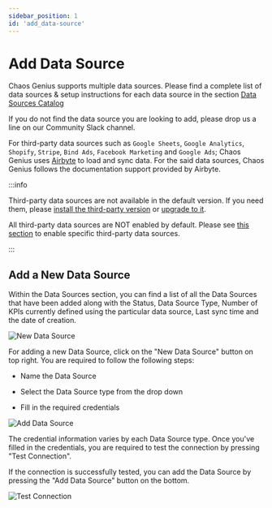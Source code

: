 ```yaml
---
sidebar_position: 1
id: 'add_data-source'
---
```


# Add Data Source

Chaos Genius supports multiple data sources. Please find a complete list of data sources & setup instructions for each data source in the section [Data Sources Catalog](/Data_Sources_Catalog/postgres.md)

If you do not find the data source you are looking to add, please drop us a line on our Community Slack channel. 

For third-party data sources such as `Google Sheets`, `Google Analytics`, `Shopify`, `Stripe`, `Bind Ads`, `Facebook Marketing` and `Google Ads`; Chaos Genius uses [Airbyte](https://docs.airbyte.io/) to load and sync data. For the said data sources, Chaos Genius follows the documentation support provided by Airbyte.

:::info

Third-party data sources are not available in the default version. If you need them, please [install the third-party version](/Quick_Start/install.md#third-party-installation) or [upgrade to it](/Operator_Guides/upgrading_cg.md#from-the-default-installation-to-third-party-installation).

All third-party data sources are NOT enabled by default. Please see [this section](/Operator_Guides/Configuration/config-params.md#enabling-third-party-data-sources) to enable specific third-party data sources.

:::

## Add a New Data Source
Within the Data Sources section, you can find a list of all the Data Sources that have been added along with the Status, Data Source Type, Number of KPIs currently defined using the particular data source, Last sync time and the date of creation.

![New Data Source](/img/connecting-to-data-sources/data_source_listing.png)

For adding a new Data Source, click on the "New Data Source" button on top right. You are required to follow the following steps:

-   Name the Data Source

-   Select the Data Source type from the drop down

-   Fill in the required credentials

![Add Data Source](/img/connecting-to-data-sources/add_data_source.png)

The credential information varies by each Data Source type. Once you've filled in the credentials, you are required to test the connection by pressing "Test Connection".


If the connection is successfully tested, you can add the Data Source by pressing the "Add Data Source" button on the bottom.

![Test Connection](/img/connecting-to-data-sources/test_connection.png)
